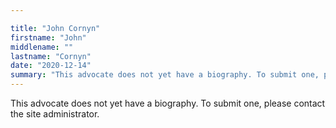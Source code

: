 ```yaml
---

title: "John Cornyn"
firstname: "John"
middlename: ""
lastname: "Cornyn"
date: "2020-12-14"
summary: "This advocate does not yet have a biography. To submit one, please contact the site administrator."
---
```

This advocate does not yet have a biography. To submit one, please contact the site administrator.

